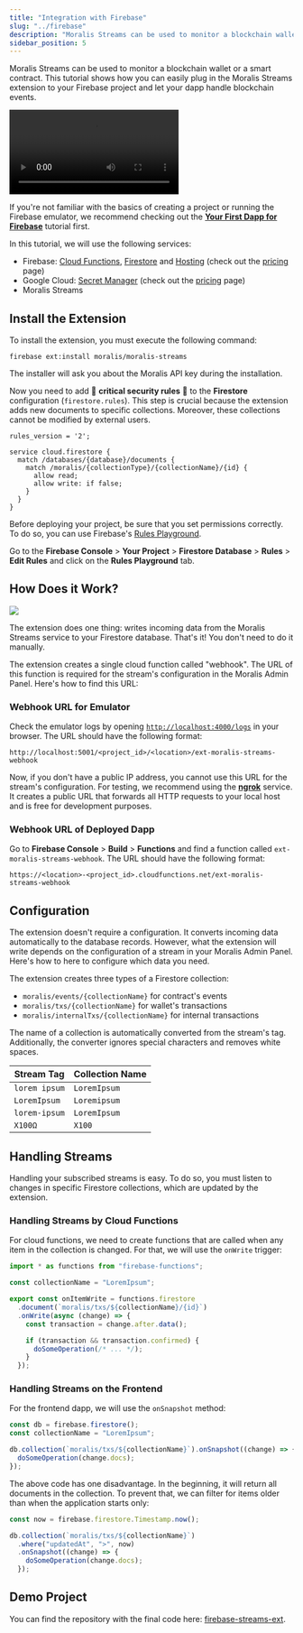 ```yaml
---
title: "Integration with Firebase"
slug: "../firebase"
description: "Moralis Streams can be used to monitor a blockchain wallet or a smart contract. This tutorial shows how you can easily plug in the Moralis Streams extension to your Firebase project and let your dapp handle blockchain events."
sidebar_position: 5
---
```


Moralis Streams can be used to monitor a blockchain wallet or a smart contract. This tutorial shows how you can easily plug in the Moralis Streams extension to your Firebase project and let your dapp handle blockchain events.

<video controls>
  <source src="/video/5cdb931-firebase-streams-demo-cover.mp4"/>
</video>

If you're not familiar with the basics of creating a project or running the Firebase emulator, we recommend checking out the **[Your First Dapp for Firebase](/web3-data-api/evm/integrations/firebase-nodejs)** tutorial first.

In this tutorial, we will use the following services:

- Firebase: [Cloud Functions](https://firebase.google.com/docs/functions), [Firestore](https://firebase.google.com/docs/firestore) and [Hosting](https://firebase.google.com/docs/hosting) (check out the [pricing](https://firebase.google.com/pricing) page)
- Google Cloud: [Secret Manager](https://cloud.google.com/secret-manager/) (check out the [pricing](https://cloud.google.com/secret-manager/pricing) page)
- Moralis Streams

## Install the Extension

To install the extension, you must execute the following command:

```
firebase ext:install moralis/moralis-streams
```

The installer will ask you about the Moralis API key during the installation.

Now you need to add 🚨 **critical security rules** 🚨 to the **Firestore** configuration (`firestore.rules`). This step is crucial because the extension adds new documents to specific collections. Moreover, these collections cannot be modified by external users.

```
rules_version = '2';

service cloud.firestore {
  match /databases/{database}/documents {
    match /moralis/{collectionType}/{collectionName}/{id} {
      allow read;
      allow write: if false;
    }
  }
}
```

Before deploying your project, be sure that you set permissions correctly. To do so, you can use Firebase's [Rules Playground](https://firebase.google.com/docs/rules/simulator).

Go to the **Firebase Console** > **Your Project** > **Firestore Database** > **Rules** > **Edit Rules** and click on the **Rules Playground** tab.

## How Does it Work?

![](/img/content/8764004-streams-flow.webp)

The extension does one thing: writes incoming data from the Moralis Streams service to your Firestore database. That's it! You don't need to do it manually.

The extension creates a single cloud function called "webhook". The URL of this function is required for the stream's configuration in the Moralis Admin Panel. Here's how to find this URL:

### Webhook URL for Emulator

Check the emulator logs by opening [`http://localhost:4000/logs`](http://localhost:4000/logs`) in your browser. The URL should have the following format:

```
http://localhost:5001/<project_id>/<location>/ext-moralis-streams-webhook
```

Now, if you don't have a public IP address, you cannot use this URL for the stream's configuration. For testing, we recommend using the [**ngrok**](https://ngrok.com/) service. It creates a public URL that forwards all HTTP requests to your local host and is free for development purposes.

### Webhook URL of Deployed Dapp

Go to **Firebase Console** > **Build** > **Functions** and find a function called `ext-moralis-streams-webhook`. The URL should have the following format:

```
https://<location>-<project_id>.cloudfunctions.net/ext-moralis-streams-webhook
```

## Configuration

The extension doesn't require a configuration. It converts incoming data automatically to the database records. However, what the extension will write depends on the configuration of a stream in your Moralis Admin Panel. Here's how to here to configure which data you need.

The extension creates three types of a Firestore collection:

- `moralis/events/{collectionName}` for contract's events
- `moralis/txs/{collectionName}` for wallet's transactions
- `moralis/internalTxs/{collectionName}` for internal transactions

The name of a collection is automatically converted from the stream's tag. Additionally, the converter ignores special characters and removes white spaces.

| Stream Tag    | Collection Name |
| ------------- | --------------- |
| `lorem ipsum` | `LoremIpsum`    |
| `LoremIpsum`  | `Loremipsum`    |
| `lorem-ipsum` | `LoremIpsum `   |
| `X100Ω`       | `X100`          |

## Handling Streams

Handling your subscribed streams is easy. To do so, you must listen to changes in specific Firestore collections, which are updated by the extension.

### Handling Streams by Cloud Functions

For cloud functions, we need to create functions that are called when any item in the collection is changed. For that, we will use the `onWrite` trigger:

```typescript
import * as functions from "firebase-functions";

const collectionName = "LoremIpsum";

export const onItemWrite = functions.firestore
  .document(`moralis/txs/${collectionName}/{id}`)
  .onWrite(async (change) => {
    const transaction = change.after.data();

    if (transaction && transaction.confirmed) {
      doSomeOperation(/* ... */);
    }
  });
```

### Handling Streams on the Frontend

For the frontend dapp, we will use the `onSnapshot` method:

```javascript
const db = firebase.firestore();
const collectionName = "LoremIpsum";

db.collection(`moralis/txs/${collectionName}`).onSnapshot((change) => {
  doSomeOperation(change.docs);
});
```

The above code has one disadvantage. In the beginning, it will return all documents in the collection. To prevent that, we can filter for items older than when the application starts only:

```javascript
const now = firebase.firestore.Timestamp.now();

db.collection(`moralis/txs/${collectionName}`)
  .where("updatedAt", ">", now)
  .onSnapshot((change) => {
    doSomeOperation(change.docs);
  });
```

## Demo Project

You can find the repository with the final code here: [firebase-streams-ext](https://github.com/MoralisWeb3/Moralis-JS-SDK/tree/main/demos/firebase-streams-ext).
